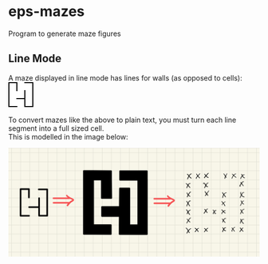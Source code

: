 # eps-mazes
Program to generate maze figures

## Line Mode
A maze displayed in line mode has lines for walls (as opposed to cells):\
![Error loading line mode image](/Readme_Assets/line-mode.png)

To convert mazes like the above to plain text,
you must turn each line segment into a full sized cell.\
This is modelled in the image below:

![Error Loading Image](/Readme_Assets/wall-to-cell.jpg)
